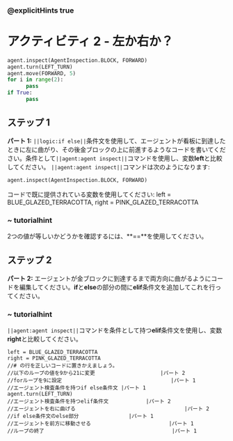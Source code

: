 ### @explicitHints true
 
# アクティビティ 2 - 左か右か？

```python
agent.inspect(AgentInspection.BLOCK, FORWARD)
agent.turn(LEFT_TURN)
agent.move(FORWARD, 5)
for i in range(2):
      pass
if True:
      pass
```

## ステップ 1
**パート 1:** `||logic:if else||`条件文を使用して、エージェントが看板に到達したときに左に曲がり、その後金ブロックの上に前進するようなコードを書いてください。条件として`||agent:agent inspect||`コマンドを使用し、変数**left**と比較してください。
`||agent:agent inspect||`コマンドは次のようになります:
```python
agent.inspect(AgentInspection.BLOCK, FORWARD)
```
コードで既に提供されている変数を使用してください: left = BLUE_GLAZED_TERRACOTTA, right = PINK_GLAZED_TERRACOTTA
### ~ tutorialhint 
2つの値が等しいかどうかを確認するには、**==**を使用してください。

## ステップ 2
**パート 2:** エージェントが金ブロックに到達するまで両方向に曲がるようにコードを編集してください。**if**と**else**の部分の間に**elif**条件文を追加してこれを行ってください。
### ~ tutorialhint 
`||agent:agent inspect||`コマンドを条件として持つ**elif**条件文を使用し、変数**right**と比較してください。

```template
left = BLUE_GLAZED_TERRACOTTA
right = PINK_GLAZED_TERRACOTTA
//# の行を正しいコードに置きかえましょう。
//以下のループの値を9から21に変更                     |パート 2
//forループを9に設定                                   |パート 1
//エージェント検査条件を持つif else条件文 |パート 1
agent.turn(LEFT_TURN)
//エージェント検査条件を持つelif条件文            |パート 2
//エージェントを右に曲げる                                   |パート 2
//if else条件文のelse部分                |パート 1
//エージェントを前方に移動させる                         |パート 1
//ループの終了                                         |パート 1
```
